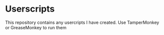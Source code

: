 # Userscripts
This repository contains any usercripts I have created. Use TamperMonkey or GreaseMonkey to run them
